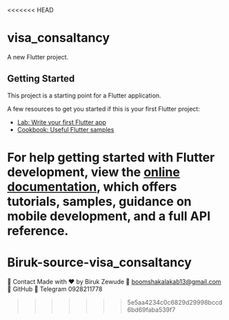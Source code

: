 <<<<<<< HEAD
# visa_consaltancy

A new Flutter project.

## Getting Started

This project is a starting point for a Flutter application.

A few resources to get you started if this is your first Flutter project:

- [Lab: Write your first Flutter app](https://docs.flutter.dev/get-started/codelab)
- [Cookbook: Useful Flutter samples](https://docs.flutter.dev/cookbook)

For help getting started with Flutter development, view the
[online documentation](https://docs.flutter.dev/), which offers tutorials,
samples, guidance on mobile development, and a full API reference.
=======
# Biruk-source-visa_consaltancy
📧 Contact Made with ❤️ by Biruk Zewude  📧 boomshakalakab13@gmail.com  💼 GitHub  📱 Telegram 0928211778
>>>>>>> 5e5aa4234c0c6829d29998bccd6bd69faba539f7
